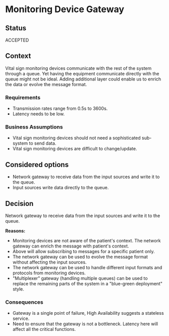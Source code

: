 # Monitoring Device Gateway

## Status

ACCEPTED

## Context

Vital sign monitoring devices communicate with the rest of the system through a queue.
Yet having the equipment communicate directly with the queue might not be ideal.
Adding additional layer could enable us to enrich the data or evolve the message format.

### Requirements

- Transmission rates range from 0.5s to 3600s.
- Latency needs to be low.

### Business Assumptions

- Vital sign monitoring devices should not need a sophisticated sub-system to send data.
- Vital sign monitoring devices are difficult to change/update.

## Considered options

- Network gateway to receive data from the input sources and write it to the queue.
- Input sources write data directly to the queue.

## Decision

Network gateway to receive data from the input sources and write it to the queue.

**Reasons:**

- Monitoring devices are not aware of the patient's context. The network gateway can enrich the message with patient's context.
- Above will allow subscribing to messages for a specific patient only.
- The network gateway can be used to evolve the message format without affecting the input sources.
- The network gateway can be used to handle different input formats and protocols from monitoring devices.
- "Multiplexer" gateway (handling multiple queues) can be used to replace the remaining parts of the system in a "blue-green deployment" style.

### Consequences

- Gateway is a single point of failure, High Availability suggests a stateless service.
- Need to ensure that the gateway is not a bottleneck. Latency here will affect all the critical functions.
